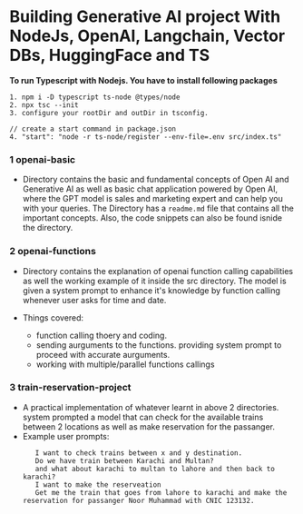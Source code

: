 # Building Generative AI project With NodeJs, OpenAI, Langchain, Vector DBs, HuggingFace and TS

**To run Typescript with Nodejs. You have to install following packages**

```
1. npm i -D typescript ts-node @types/node
2. npx tsc --init
3. configure your rootDir and outDir in tsconfig.

// create a start command in package.json
4. "start": "node -r ts-node/register --env-file=.env src/index.ts"
```

### 1 openai-basic

- Directory contains the basic and fundamental concepts of Open AI and Generative AI as well as basic chat application powered by Open AI, where the GPT model is sales and marketing expert and can help you with your queries. The Directory has a `readme.md` file that contains all the important concepts. Also, the code snippets can also be found isnide the directory.

### 2 openai-functions

- Directory contains the explanation of openai function calling capabilities as well the working example of it inside the src directory. The model is given a system prompt to enhance it's knowledge by function calling whenever user asks for time and date.

- Things covered:
  - function calling thoery and coding.
  - sending aurguments to the functions. providing system prompt to proceed with accurate aurguments.
  - working with multiple/parallel functions callings

### 3 train-reservation-project

- A practical implementation of whatever learnt in above 2 directories. system prompted a model that can check for the available trains between 2 locations as well as make reservation for the passanger.
- Example user prompts:
  ```
     I want to check trains between x and y destination.
     Do we have train between Karachi and Multan?
     and what about karachi to multan to lahore and then back to karachi?
     I want to make the reserveation
     Get me the train that goes from lahore to karachi and make the reservation for passanger Noor Muhammad with CNIC 123132.
  ```
